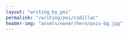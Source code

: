 ```yaml
---
layout: "writing_by_poi"
permalink: "/writing/poi/cadillac"
header-img: "assets/owner/hero/pois-bg.jpg"
---
```

